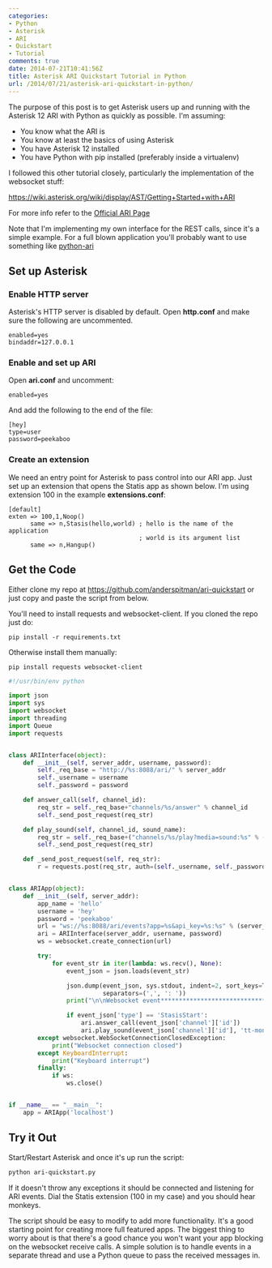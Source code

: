 ```yaml
---
categories:
- Python
- Asterisk
- ARI
- Quickstart
- Tutorial
comments: true
date: 2014-07-21T10:41:56Z
title: Asterisk ARI Quickstart Tutorial in Python
url: /2014/07/21/asterisk-ari-quickstart-in-python/
---
```


The purpose of this post is to get Asterisk users up and running with the Asterisk 12 ARI
with Python as quickly as possible. I'm assuming:

* You know what the ARI is
* You know at least the basics of using Asterisk
* You have Asterisk 12 installed
* You have Python with pip installed (preferably inside a virtualenv)

I followed this other tutorial closely, particularly the implementation of
the websocket stuff:

https://wiki.asterisk.org/wiki/display/AST/Getting+Started+with+ARI

For more info refer to the [Official ARI Page](https://wiki.asterisk.org/wiki/display/AST/Asterisk+12+ARI)

Note that I'm implementing my own interface for the REST calls, since it's
a simple example. For a full blown application you'll probably want to use something
like [python-ari](https://github.com/kickstandproject/python-ari)


## Set up Asterisk 

### Enable HTTP server
Asterisk's HTTP server is disabled by default. Open **http.conf** and make sure
the following are uncommented.

```
enabled=yes
bindaddr=127.0.0.1
```

### Enable and set up ARI
Open **ari.conf** and uncomment:
```
enabled=yes
```

And add the following to the end of the file:

```
[hey]
type=user
password=peekaboo
```

### Create an extension
We need an entry point for Asterisk to pass control into our ARI app. Just
set up an extension that opens the Statis app as shown below. I'm using
extension 100 in the example **extensions.conf**:
```
[default]
exten => 100,1,Noop()
      same => n,Stasis(hello,world) ; hello is the name of the application
                                    ; world is its argument list
      same => n,Hangup()
```


## Get the Code

Either clone my repo at https://github.com/anderspitman/ari-quickstart or
just copy and paste the script from below.

You'll need to install requests and websocket-client. If you cloned the
repo just do:
```
pip install -r requirements.txt
```

Otherwise install them manually:
```
pip install requests websocket-client
```


``` python
#!/usr/bin/env python

import json
import sys
import websocket
import threading
import Queue
import requests


class ARIInterface(object):
    def __init__(self, server_addr, username, password):
        self._req_base = "http://%s:8088/ari/" % server_addr
        self._username = username
        self._password = password

    def answer_call(self, channel_id):
        req_str = self._req_base+"channels/%s/answer" % channel_id
        self._send_post_request(req_str)

    def play_sound(self, channel_id, sound_name):
        req_str = self._req_base+("channels/%s/play?media=sound:%s" % (channel_id, sound_name))
        self._send_post_request(req_str)

    def _send_post_request(self, req_str):
        r = requests.post(req_str, auth=(self._username, self._password))


class ARIApp(object):
    def __init__(self, server_addr):
        app_name = 'hello'
        username = 'hey'
        password = 'peekaboo'
        url = "ws://%s:8088/ari/events?app=%s&api_key=%s:%s" % (server_addr, app_name, username, password)
        ari = ARIInterface(server_addr, username, password)
        ws = websocket.create_connection(url)

        try:
            for event_str in iter(lambda: ws.recv(), None):
                event_json = json.loads(event_str)

                json.dump(event_json, sys.stdout, indent=2, sort_keys=True,
                          separators=(',', ': '))
                print("\n\nWebsocket event***************************************************\n")

                if event_json['type'] == 'StasisStart':
                    ari.answer_call(event_json['channel']['id'])
                    ari.play_sound(event_json['channel']['id'], 'tt-monkeys')
        except websocket.WebSocketConnectionClosedException:
            print("Websocket connection closed")
        except KeyboardInterrupt:
            print("Keyboard interrupt")
        finally:
            if ws:
                ws.close()


if __name__ == "__main__":
    app = ARIApp('localhost')
```

## Try it Out
Start/Restart Asterisk and once it's up run the script:
```bash
python ari-quickstart.py
```

If it doesn't throw any exceptions it should be connected and listening for ARI
events. Dial the Statis extension (100 in my case) and you should hear monkeys.

The script should be easy to modify to add more functionality. It's a good
starting point for creating more full featured apps. The biggest thing
to worry about is that there's a good chance you won't want your app
blocking on the websocket receive calls. A simple solution is to handle
events in a separate thread and use a Python queue to pass the received
messages in.
